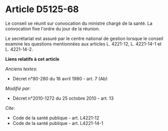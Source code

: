 # Article D5125-68

Le conseil se réunit sur convocation du ministre chargé de la santé. La convocation fixe l'ordre du jour de la réunion. 

Le secrétariat est assuré par le centre national de gestion lorsque le conseil examine les questions mentionnées aux articles
L. 4221-12, L. 4221-14-1 et L. 4221-14-2.

**Liens relatifs à cet article**

_Anciens textes_:

  - Décret n°80-280 du 16 avril 1980 - art. 7 (Ab)

_Modifié par_:

  - Décret n°2010-1272 du 25 octobre 2010 - art. 13

_Cite_:

  - Code de la santé publique - art. L4221-12
  - Code de la santé publique - art. L4221-14-1
